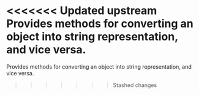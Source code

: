 <<<<<<< Updated upstream
Provides methods for converting an object into string representation, and vice versa.
=======
Provides methods for converting an object into string representation, and vice versa.
>>>>>>> Stashed changes
